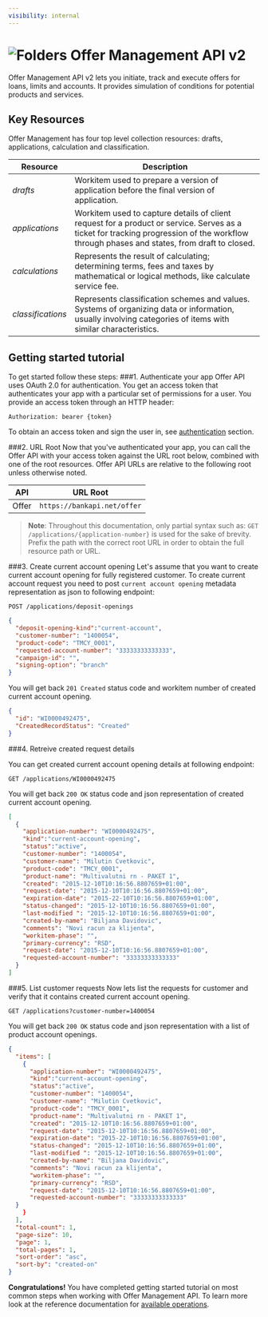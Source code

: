 ```yaml
---
visibility: internal
---
```


![Folders](http://cdn.flaticon.com/png/64/98/98193.png)
Offer Management API v2
=========================
Offer Management API v2 lets you initiate, track and execute offers for loans, limits and accounts. It provides simulation of conditions for potential products and services.

Key Resources
-------------
Offer Management has four top level collection resources: drafts, applications, calculation and classification.  

Resource | Description
----------- |-----------
*drafts*  |  Workitem used to prepare a version of application before the final version of application.
*applications*      | Workitem used to capture details of client request for a product or service. Serves as a ticket for tracking progression of the workflow through phases and states, from draft to closed.
*calculations*    | Represents the result of calculating; determining terms, fees and taxes by mathematical or logical methods, like calculate service fee.
*classifications* | Represents classification schemes and values. Systems of organizing data or information, usually involving categories of items with similar characteristics.   


Getting started tutorial
---------------
To get started follow these steps:
###1. Authenticate your app
Offer API uses OAuth 2.0 for authentication. You get an access token that authenticates your app with a particular set of permissions for a user. You provide an access token through an HTTP header:
```
Authorization: bearer {token}
```
To obtain an access token and sign the user in, see [authentication]() section.

###2. URL Root
Now that you've authenticated your app, you can call the Offer API with your access token against the URL root below, combined with one of the root resources.  Offer API URLs are relative to the following root unless otherwise noted.

API | URL Root
--------|---------
Offer      | `https://bankapi.net/offer`

> **Note**: Throughout this documentation, only partial syntax such as:
`GET /applications/{application-number}` is used for the sake of brevity.
Prefix the path with the correct root URL in order to obtain the full resource path or URL.


###3. Create current account opening
Let's assume that you want to create current account opening for fully registered customer.
To create current account request you need to post `current account opening` metadata representation as json to following endpoint:

```
POST /applications/deposit-openings
```

```json
{
  "deposit-opening-kind":"current-account",
  "customer-number": "1400054",
  "product-code": "TMCY_0001",
  "requested-account-number": "33333333333333",
  "campaign-id": "",
  "signing-option": "branch"
}
```

You will get back `201 Created` status code and workitem number of created current account opening.

```json
{
  "id": "WI0000492475",
  "CreatedRecordStatus": "Created"
}
```


###4. Retreive created request details

You can get created current account opening details at following endpoint:

```
GET /applications/WI0000492475
```

You will get back `200 OK` status code and json representation of created current account opening.

```json
[
  {
    "application-number": "WI0000492475",
    "kind":"current-account-opening",
    "status":"active",
    "customer-number": "1400054",
    "customer-name": "Milutin Cvetkovic",
    "product-code": "TMCY_0001",
    "product-name": "Multivalutni rn - PAKET 1",
    "created": "2015-12-10T10:16:56.8807659+01:00",
    "request-date": "2015-12-10T10:16:56.8807659+01:00",
    "expiration-date": "2015-22-10T10:16:56.8807659+01:00",
    "status-changed": "2015-12-10T10:16:56.8807659+01:00",
    "last-modified ": "2015-12-10T10:16:56.8807659+01:00",
    "created-by-name": "Biljana Davidovic",
    "comments": "Novi racun za klijenta",
    "workitem-phase": "",
    "primary-currency": "RSD",
    "request-date": "2015-12-10T10:16:56.8807659+01:00",
    "requested-account-number": "33333333333333"
  }
]
```
###5. List customer requests
Now lets list the requests for customer and verify that it contains created current account opening.

```
GET /applications?customer-number=1400054
```

You will get back  `200 OK` status code and json representation with a list of product account openings.

```json
{
  "items": [
    {
      "application-number": "WI0000492475",
      "kind":"current-account-opening",
      "status":"active",
      "customer-number": "1400054",
      "customer-name": "Milutin Cvetkovic",
      "product-code": "TMCY_0001",
      "product-name": "Multivalutni rn - PAKET 1",
      "created": "2015-12-10T10:16:56.8807659+01:00",
      "request-date": "2015-12-10T10:16:56.8807659+01:00",
      "expiration-date": "2015-22-10T10:16:56.8807659+01:00",
      "status-changed": "2015-12-10T10:16:56.8807659+01:00",
      "last-modified ": "2015-12-10T10:16:56.8807659+01:00",
      "created-by-name": "Biljana Davidovic",
      "comments": "Novi racun za klijenta",
      "workitem-phase": "",
      "primary-currency": "RSD",
      "request-date": "2015-12-10T10:16:56.8807659+01:00",
      "requested-account-number": "33333333333333"
  }
    }
  ],
  "total-count": 1,
  "page-size": 10,
  "page": 1,
  "total-pages": 1,
  "sort-order": "asc",
  "sort-by": "created-on"  
}
```



**Congratulations!** You have completed getting started tutorial on most common steps when working with Offer Management API. To learn more look at the reference documentation for [available operations](swagger-ui).
